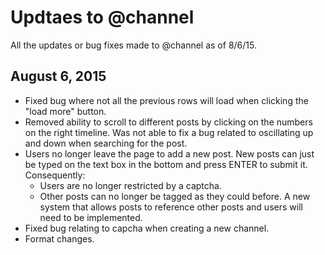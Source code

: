 # Updtaes to @channel
All the updates or bug fixes made to @channel as of 8/6/15.

## August 6, 2015
- Fixed bug where not all the previous rows will load when clicking the "load more" button.
- Removed ability to scroll to different posts by clicking on the numbers on the right timeline. Was not able to fix a bug related to oscillating up and down when searching for the post.
- Users no longer leave the page to add a new post. New posts can just be typed on the text box in the bottom and press ENTER to submit it. Consequently:
  - Users are no longer restricted by a captcha.
  - Other posts can no longer be tagged as they could before. A new system that allows posts to reference other posts and users will need to be implemented.
- Fixed bug relating to capcha when creating a new channel.
- Format changes.